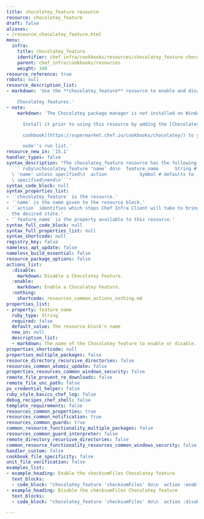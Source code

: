 ```yaml
---
title: chocolatey_feature resource
resource: chocolatey_feature
draft: false
aliases:
- /resource_chocolatey_feature.html
menu:
  infra:
    title: chocolatey_feature
    identifier: chef_infra/cookbooks/resources/chocolatey_feature chocolatey_feature
    parent: chef_infra/cookbooks/resources
    weight: 340
resource_reference: true
robots: null
resource_description_list:
- markdown: 'Use the **chocolatey_feature** resource to enable and disable

    Chocolatey features.'
- note:
    markdown: 'The Chocolatey package manager is not installed on Windows by default.

      Install it prior to using this resource by adding the [Chocolatey

      cookbook](https://supermarket.chef.io/cookbooks/chocolatey/) to your

      node''s run list.'
resource_new_in: '15.1'
handler_types: false
syntax_description: "The chocolatey_feature resource has the following syntax:\n\n\
  ``` ruby\nchocolatey_feature 'name' do\n  feature_name      String # default value:\
  \ 'name' unless specified\n  action            Symbol # defaults to :enable if not\
  \ specified\nend\n```"
syntax_code_block: null
syntax_properties_list:
- '`chocolatey_feature` is the resource.'
- '`name` is the name given to the resource block.'
- '`action` identifies which steps Chef Infra Client will take to bring the node into
  the desired state.'
- '`feature_name` is the property available to this resource.'
syntax_full_code_block: null
syntax_full_properties_list: null
syntax_shortcode: null
registry_key: false
nameless_apt_update: false
nameless_build_essential: false
resource_package_options: false
actions_list:
  :disable:
    markdown: Disable a Chocolatey Feature.
  :enable:
    markdown: Enable a Chocolatey Feature.
  :nothing:
    shortcode: resources_common_actions_nothing.md
properties_list:
- property: feature_name
  ruby_type: String
  required: false
  default_value: The resource block's name
  new_in: null
  description_list:
  - markdown: The name of the Chocolatey feature to enable or disable.
properties_shortcode: null
properties_multiple_packages: false
resource_directory_recursive_directories: false
resources_common_atomic_update: false
properties_resources_common_windows_security: false
remote_file_prevent_re_downloads: false
remote_file_unc_path: false
ps_credential_helper: false
ruby_style_basics_chef_log: false
debug_recipes_chef_shell: false
template_requirements: false
resources_common_properties: true
resources_common_notification: true
resources_common_guards: true
common_resource_functionality_multiple_packages: false
resources_common_guard_interpreter: false
remote_directory_recursive_directories: false
common_resource_functionality_resources_common_windows_security: false
handler_custom: false
cookbook_file_specificity: false
unit_file_verification: false
examples_list:
- example_heading: Enable the checksumFiles Chocolatey feature
  text_blocks:
  - code_block: "chocolatey_feature 'checksumFiles' do\n  action :enable\nend"
- example_heading: Disable the checksumFiles Chocolatey feature
  text_blocks:
  - code_block: "chocolatey_feature 'checksumFiles' do\n  action :disable\nend"

---
```

